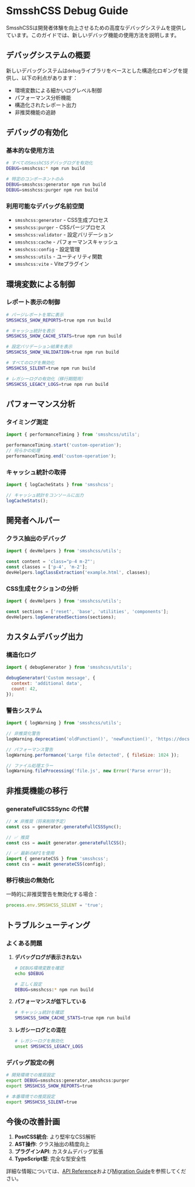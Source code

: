# SmsshCSS Debug Guide

SmsshCSSは開発者体験を向上させるための高度なデバッグシステムを提供しています。このガイドでは、新しいデバッグ機能の使用方法を説明します。

## デバッグシステムの概要

新しいデバッグシステムは`debug`ライブラリをベースとした構造化ロギングを提供し、以下の利点があります：

- 環境変数による細かいログレベル制御
- パフォーマンス分析機能
- 構造化されたレポート出力
- 非推奨機能の追跡

## デバッグの有効化

### 基本的な使用方法

```bash
# すべてのSmsshCSSデバッグログを有効化
DEBUG=smsshcss:* npm run build

# 特定のコンポーネントのみ
DEBUG=smsshcss:generator npm run build
DEBUG=smsshcss:purger npm run build
```

### 利用可能なデバッグ名前空間

- `smsshcss:generator` - CSS生成プロセス
- `smsshcss:purger` - CSSパージプロセス
- `smsshcss:validator` - 設定バリデーション
- `smsshcss:cache` - パフォーマンスキャッシュ
- `smsshcss:config` - 設定管理
- `smsshcss:utils` - ユーティリティ関数
- `smsshcss:vite` - Viteプラグイン

## 環境変数による制御

### レポート表示の制御

```bash
# パージレポートを常に表示
SMSSHCSS_SHOW_REPORTS=true npm run build

# キャッシュ統計を表示
SMSSHCSS_SHOW_CACHE_STATS=true npm run build

# 設定バリデーション結果を表示
SMSSHCSS_SHOW_VALIDATION=true npm run build

# すべてのログを無効化
SMSSHCSS_SILENT=true npm run build

# レガシーログの有効化（移行期間用）
SMSSHCSS_LEGACY_LOGS=true npm run build
```

## パフォーマンス分析

### タイミング測定

```javascript
import { performanceTiming } from 'smsshcss/utils';

performanceTiming.start('custom-operation');
// 何らかの処理
performanceTiming.end('custom-operation');
```

### キャッシュ統計の取得

```javascript
import { logCacheStats } from 'smsshcss';

// キャッシュ統計をコンソールに出力
logCacheStats();
```

## 開発者ヘルパー

### クラス抽出のデバッグ

```javascript
import { devHelpers } from 'smsshcss/utils';

const content = 'class="p-4 m-2"';
const classes = ['p-4', 'm-2'];
devHelpers.logClassExtraction('example.html', classes);
```

### CSS生成セクションの分析

```javascript
import { devHelpers } from 'smsshcss/utils';

const sections = ['reset', 'base', 'utilities', 'components'];
devHelpers.logGeneratedSections(sections);
```

## カスタムデバッグ出力

### 構造化ログ

```javascript
import { debugGenerator } from 'smsshcss/utils';

debugGenerator('Custom message', {
  context: 'additional data',
  count: 42,
});
```

### 警告システム

```javascript
import { logWarning } from 'smsshcss/utils';

// 非推奨化警告
logWarning.deprecation('oldFunction()', 'newFunction()', 'https://docs.example.com');

// パフォーマンス警告
logWarning.performance('Large file detected', { fileSize: 1024 });

// ファイル処理エラー
logWarning.fileProcessing('file.js', new Error('Parse error'));
```

## 非推奨機能の移行

### generateFullCSSSync の代替

```javascript
// ❌ 非推奨（将来削除予定）
const css = generator.generateFullCSSSync();

// ✅ 推奨
const css = await generator.generateFullCSS();

// ✅ 最新のAPIを使用
import { generateCSS } from 'smsshcss';
const css = await generateCSS(config);
```

### 移行検出の無効化

一時的に非推奨警告を無効化する場合：

```javascript
process.env.SMSSHCSS_SILENT = 'true';
```

## トラブルシューティング

### よくある問題

1. **デバッグログが表示されない**

   ```bash
   # DEBUG環境変数を確認
   echo $DEBUG

   # 正しく設定
   DEBUG=smsshcss:* npm run build
   ```

2. **パフォーマンスが低下している**

   ```bash
   # キャッシュ統計を確認
   SMSSHCSS_SHOW_CACHE_STATS=true npm run build
   ```

3. **レガシーログとの混在**
   ```bash
   # レガシーログを無効化
   unset SMSSHCSS_LEGACY_LOGS
   ```

### デバッグ設定の例

```bash
# 開発環境での推奨設定
export DEBUG=smsshcss:generator,smsshcss:purger
export SMSSHCSS_SHOW_REPORTS=true

# 本番環境での推奨設定
export SMSSHCSS_SILENT=true
```

## 今後の改善計画

1. **PostCSS統合**: より堅牢なCSS解析
2. **AST操作**: クラス抽出の精度向上
3. **プラグインAPI**: カスタムデバッグ拡張
4. **TypeScript型**: 完全な型安全性

詳細な情報については、[API Reference](./API_REFERENCE.md)および[Migration Guide](./MIGRATION_GUIDE.md)を参照してください。
